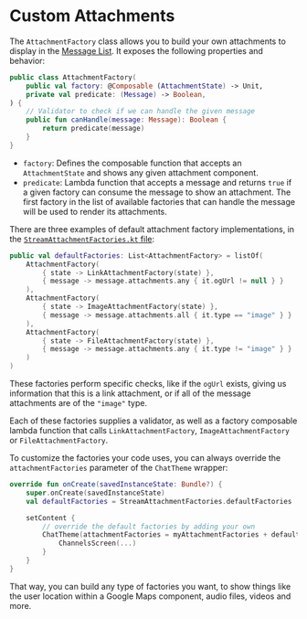 # Custom Attachments

The `AttachmentFactory` class allows you to build your own attachments to display in the [Message List](../04-message-components/03-message-list.md). It exposes the following properties and behavior:

```kotlin
public class AttachmentFactory(
    public val factory: @Composable (AttachmentState) -> Unit,
    private val predicate: (Message) -> Boolean,
) {
    // Validator to check if we can handle the given message
    public fun canHandle(message: Message): Boolean {
        return predicate(message)
    }
}
```

* `factory`: Defines the composable function that accepts an `AttachmentState` and shows any given attachment component.
* `predicate`: Lambda function that accepts a message and returns `true` if a given factory can consume the message to show an attachment. The first factory in the list of available factories that can handle the message will be used to render its attachments.

There are three examples of default attachment factory implementations, in the [`StreamAttachmentFactories.kt` file](https://github.com/GetStream/stream-chat-android/blob/main/stream-chat-android-compose/src/main/java/io/getstream/chat/android/compose/ui/theme/StreamAttachmentFactories.kt):

```kotlin
public val defaultFactories: List<AttachmentFactory> = listOf(
    AttachmentFactory(
        { state -> LinkAttachmentFactory(state) },
        { message -> message.attachments.any { it.ogUrl != null } }
    ),
    AttachmentFactory(
        { state -> ImageAttachmentFactory(state) },
        { message -> message.attachments.all { it.type == "image" } }
    ),
    AttachmentFactory(
        { state -> FileAttachmentFactory(state) },
        { message -> message.attachments.any { it.type != "image" } }
    )
)
```

These factories perform specific checks, like if the `ogUrl` exists, giving us information that this is a link attachment, or if all of the message attachments are of the `"image"` type.

Each of these factories supplies a validator, as well as a factory composable lambda function that calls `LinkAttachmentFactory`, `ImageAttachmentFactory` or `FileAttachmentFactory`.

To customize the factories your code uses, you can always override the `attachmentFactories` parameter of the `ChatTheme` wrapper:

```kotlin
override fun onCreate(savedInstanceState: Bundle?) {
    super.onCreate(savedInstanceState)
    val defaultFactories = StreamAttachmentFactories.defaultFactories

    setContent {
        // override the default factories by adding your own
        ChatTheme(attachmentFactories = myAttachmentFactories + defaultFactories) {
            ChannelsScreen(...)
        }
    }
}
```

That way, you can build any type of factories you want, to show things like the user location within a Google Maps component, audio files, videos and more.
